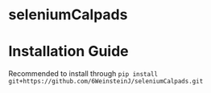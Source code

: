 # seleniumCalpads

# Installation Guide
Recommended to install through `pip install git+https://github.com/6WeinsteinJ/seleniumCalpads.git`
